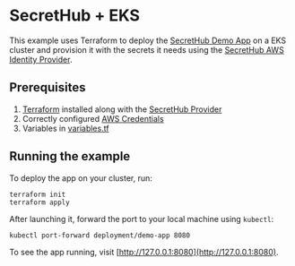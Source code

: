 # SecretHub + EKS

This example uses Terraform to deploy the [SecretHub Demo App](https://secrethub.io/docs/start/getting-started/#consume) on a EKS cluster and provision it with the secrets it needs using the [SecretHub AWS Identity Provider](https://secrethub.io/docs/reference/aws/). 

## Prerequisites
1. [Terraform](https://www.terraform.io/downloads.html) installed along with the [SecretHub Provider](https://secrethub.io/docs/guides/terraform/#install)
2. Correctly configured [AWS Credentials](https://www.terraform.io/docs/providers/aws/index.html#authentication)
3. Variables in [variables.tf](./variables.tf)

## Running the example

To deploy the app on your cluster, run:
```
terraform init
terraform apply
```

After launching it, forward the port to your local machine using `kubectl`:

```
kubectl port-forward deployment/demo-app 8080
```

To see the app running, visit [http://127.0.0.1:8080](http://127.0.0.1:8080).
